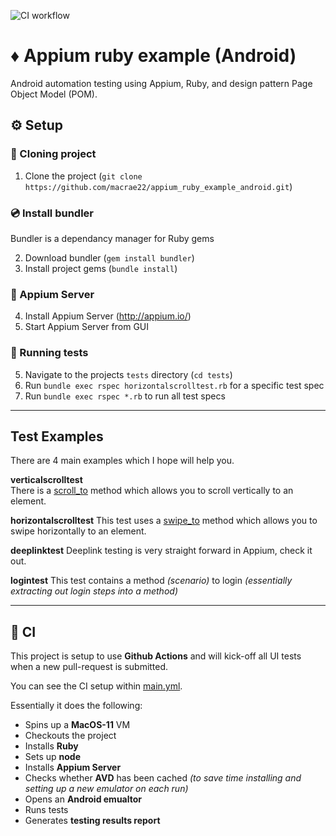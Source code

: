 ![CI workflow](https://github.com/macrae22/appium_ruby_example_android/actions/workflows/main.yml/badge.svg)

# ♦️ Appium ruby example (Android)
Android automation testing using Appium, Ruby, and design pattern Page Object Model (POM).

## ⚙️ Setup
### 👬 Cloning project
1. Clone the project (`git clone https://github.com/macrae22/appium_ruby_example_android.git`)

### 💿 Install bundler
Bundler is a dependancy manager for Ruby gems</br>

2. Download bundler (`gem install bundler`)
3. Install project gems (`bundle install`)

### 💽 Appium Server
4. Install Appium Server (http://appium.io/)
5. Start Appium Server from GUI

### 🧪 Running tests
5. Navigate to the projects `tests` directory (`cd tests`)
6. Run `bundle exec rspec horizontalscrolltest.rb` for a specific test spec
7. Run `bundle exec rspec *.rb` to run all test specs

-------------------------
## Test Examples
There are 4 main examples which I hope will help you.  

**verticalscrolltest**  
There is a [scroll_to](https://github.com/macrae22/appium_ruby_example_android/blob/4f2a1faa2641fb50875f5a0067254e0dd01cd6c9/tests/common/common.rb#L13) method which allows you to scroll vertically to an element.

**horizontalscrolltest**
This test uses a [swipe_to](https://github.com/macrae22/appium_ruby_example_android/blob/4f2a1faa2641fb50875f5a0067254e0dd01cd6c9/tests/common/common.rb#L39) method which allows you to swipe horizontally to an element.

**deeplinktest**
Deeplink testing is very straight forward in Appium, check it out.

**logintest**
This test contains a method _(scenario)_ to login _(essentially extracting out login steps into a method)_

-------------------------
## 🤖 CI
This project is setup to use **Github Actions** and will kick-off all UI tests when a new pull-request is submitted.

You can see the CI setup within [main.yml](https://github.com/macrae22/appium_ruby_example_android/blob/main/.github/workflows/main.yml).

Essentially it does the following:
* Spins up a **MacOS-11** VM
* Checkouts the project
* Installs **Ruby**
* Sets up **node**
* Installs **Appium Server**
* Checks whether **AVD** has been cached _(to save time installing and setting up a new emulator on each run)_
* Opens an **Android emualtor**
* Runs tests
* Generates **testing results report**

